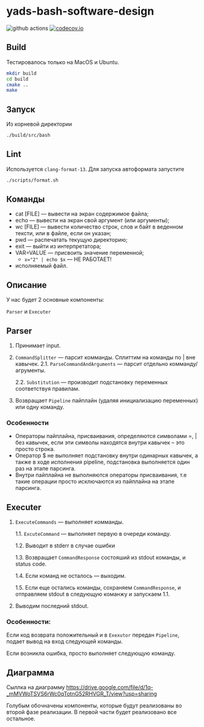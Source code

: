 # yads-bash-software-design

![github actions](https://github.com/keygang/yads-bash-software-design/actions/workflows/github-actions.yml/badge.svg)
[![codecov.io](http://codecov.io/github/keygang/yads-bash-software-design/coverage.svg?branch=development)](http://codecov.io/github/keygang/yads-bash-software-design?branch=development)

## Build

Тестировалось только на MacOS и Ubuntu.

```bash
mkdir build
cd build
cmake ..
make
```

## Запуск
Из корневой директории
```bash
./build/src/bash
```

## Lint
Используется `clang-format-13`. Для запуска автоформата запустите
```bash
./scripts/format.sh
```


## Команды 
- cat [FILE] — вывести на экран содержимое файла;
- echo — вывести на экран свой аргумент (или аргументы);
- wc [FILE] — вывести количество строк, слов и байт в веденном тексти, или в файле, если он указан;
- pwd — распечатать текущую директорию;
- exit — выйти из интерпретатора;
- VAR=VALUE — присвоить значение переменной;
  - `x="2" | echo $x` — НЕ РАБОТАЕТ!
- исполняемый файл.


## Описание 

У нас будет 2 основные компоненты:

`Parser` и `Executer`

## Parser

1. Принимает input.
2. `CommandSplitter` — парсит комманды. Сплиттим на команды по | вне кавычек.
   2.1. `ParseCommandAndArguments` — парсит отдельно комманду/агрументы.
   
   2.2. `Substitution` — производит подстановку переменных соответствуя правилам.
3. Возвращает `Pipeline` пайплайн (удаляя инициализацию переменных) или одну команду.

### Особенности

- Операторы пайплайна, присваивания, определяются символами =, | без кавычек, если эти символы находятся внутри кавычек – это просто строка.
- Оператор $ не выполняет подстановку внутри одинарных кавычек, а также  в ходе исполнения pipeline, подстановка выполняется один раз на этапе парсинга.
- Внутри пайплайна не выполняются операторы присваивания, т.е такие операции просто исключаются из пайплайна на этапе парсинга.

## Executer

1. `ExecuteCommands` — выполняет комманды.
   
   1.1. `ExcuteCommand` — выполняет первую в очереди команду.
   
   1.2. Выводит в stderr в случае ошибки
   
   1.3. Возвращает `CommandResponse` состояший из stdout команды, и status code.

   1.4. Если команд не осталось — выходим.
   
   1.5. Если еще остались команды, сохраняем `CommandResponse`, и отправляем stdout в следующую команжу и запускаем 1.1.
2. Выводим последний stdout.

### Особенности:

Если код возврата положительный и в `Exexutor` передан `Pipeline`, подает вывод на вход следующей команды.

Если возникла ошибка, просто выполняет следующую команду.

## Диаграмма
Сыллка на диаграмму https://drive.google.com/file/d/1q-_mMVWoTSVS6rWc0qTotnG52RHVGR_T/view?usp=sharing

Голубым обочначены компоненты, которые будут реализованы во второй фазе реализации. В первой части будет реализовано все остальное.